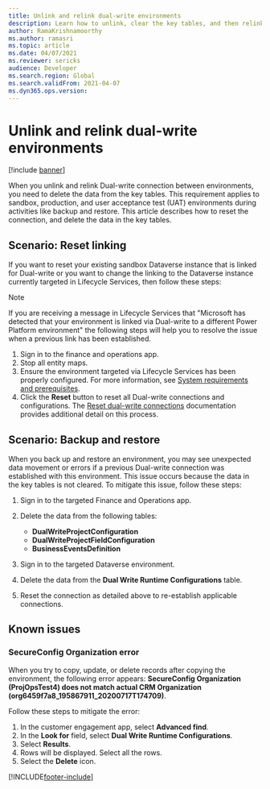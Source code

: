 ```yaml
---
title: Unlink and relink dual-write environments
description: Learn how to unlink, clear the key tables, and then relink dual-write environments, including various scenarios and known issues.
author: RamaKrishnamoorthy
ms.author: ramasri
ms.topic: article
ms.date: 04/07/2021
ms.reviewer: sericks
audience: Developer
ms.search.region: Global
ms.search.validFrom: 2021-04-07
ms.dyn365.ops.version: 
---
```


# Unlink and relink dual-write environments

[!include [banner](../../includes/banner.md)]

When you unlink and relink Dual-write connection between environments, you need to delete the data from the key tables. This requirement applies to sandbox, production, and user acceptance test (UAT) environments during activities like backup and restore. This article describes how to reset the connection, and delete the data in the key tables.

## Scenario: Reset linking

If you want to reset your existing sandbox Dataverse instance that is linked for Dual-write or you want to change the linking to the Dataverse instance currently targeted in Lifecycle Services, then follow these steps:

> [!NOTE]
> If you are receiving a message in Lifecycle Services that "Microsoft has detected that your environment is linked via Dual-write to a different Power Platform environment" the following steps will help you to resolve the issue when a previous link has been established.

1. Sign in to the finance and operations app.
2. Stop all entity maps.
3. Ensure the environment targeted via Lifecycle Services has been properly configured. For more information, see [System requirements and prerequisites](requirements-and-prerequisites.md).
4. Click the **Reset** button to reset all Dual-write connections and configurations. The [Reset dual-write connections](reset.md) documentation provides additional detail on this process.

## Scenario: Backup and restore

When you back up and restore an environment, you may see unexpected data movement or errors if a previous Dual-write connection was established with this environment. This issue occurs because the data in the key tables is not cleared. To mitigate this issue, follow these steps:

1. Sign in to the targeted Finance and Operations app.
2. Delete the data from the following tables:

    - **DualWriteProjectConfiguration**
    - **DualWriteProjectFieldConfiguration**
    - **BusinessEventsDefinition**

3. Sign in to the targeted Dataverse environment.
4. Delete the data from the **Dual Write Runtime Configurations** table.
5. Reset the connection as detailed above to re-establish applicable connections.

## Known issues

### SecureConfig Organization error

When you try to copy, update, or delete records after copying the environment, the following error appears: **SecureConfig Organization (ProjOpsTest4) does not match actual CRM Organization (org6459f7a8_195867911_20200717T174709)**.

Follow these steps to mitigate the error:

1. In the customer engagement app, select **Advanced find**.
2. In the **Look for** field, select **Dual Write Runtime Configurations**.
3. Select **Results**.
4. Rows will be displayed. Select all the rows.
5. Select the **Delete** icon.

[!INCLUDE[footer-include](../../../../includes/footer-banner.md)]
